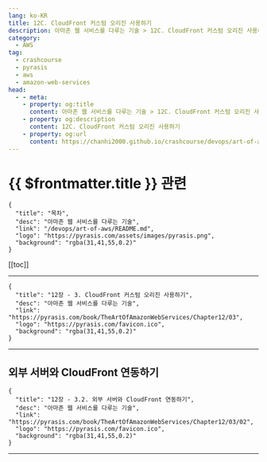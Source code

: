 ```yaml
---
lang: ko-KR
title: 12C. CloudFront 커스텀 오리진 사용하기
description: 아마존 웹 서비스를 다루는 기술 > 12C. CloudFront 커스텀 오리진 사용하기
category:
  - AWS
tag: 
  - crashcourse
  - pyrasis
  - aws 
  - amazon-web-services
head:
  - - meta:
    - property: og:title
      content: 아마존 웹 서비스를 다루는 기술 > 12C. CloudFront 커스텀 오리진 사용하기
    - property: og:description
      content: 12C. CloudFront 커스텀 오리진 사용하기
    - property: og:url
      content: https://chanhi2000.github.io/crashcourse/devops/art-of-aws/12C.html
---
```


# {{ $frontmatter.title }} 관련

```component VPCard
{
  "title": "목차",
  "desc": "아마존 웹 서비스를 다루는 기술",
  "link": "/devops/art-of-aws/README.md",
  "logo": "https://pyrasis.com/assets/images/pyrasis.png",
  "background": "rgba(31,41,55,0.2)"
}
```

[[toc]]

---

```component VPCard
{
  "title": "12장 - 3. CloudFront 커스텀 오리진 사용하기",
  "desc": "아마존 웹 서비스를 다루는 기술",
  "link": "https://pyrasis.com/book/TheArtOfAmazonWebServices/Chapter12/03",
  "logo": "https://pyrasis.com/favicon.ico",
  "background": "rgba(31,41,55,0.2)"
}
```

---

## 외부 서버와 CloudFront 연동하기

```component VPCard
{
  "title": "12장 - 3.2. 외부 서버와 CloudFront 연동하기",
  "desc": "아마존 웹 서비스를 다루는 기술",
  "link": "https://pyrasis.com/book/TheArtOfAmazonWebServices/Chapter12/03/02",
  "logo": "https://pyrasis.com/favicon.ico",
  "background": "rgba(31,41,55,0.2)"
}
```

---

<TagLinks />
